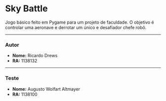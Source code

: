 # Sky Battle

Jogo básico feito em Pygame para um projeto de faculdade. O objetivo é controlar uma aeronave e derrotar um único e desafiador chefe robô.

---

### Autor

* **Nome:** Ricardo Drews
* **RA:** 1138132

---
### Teste
* **Nome:** Augusto Wolfart Altmayer
* **RA:** 1138100
